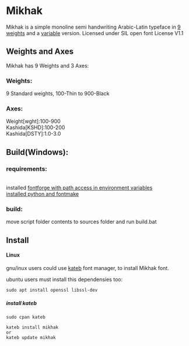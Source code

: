 # Mikhak
Mikhak is a simple monoline semi handwriting Arabic-Latin typeface in <a href="https://aminabedi68.github.io/Mikhak/">9 weights</a> and a <a href="https://aminabedi68.github.io/Mikhak/VF.html">variable</a> version. Licensed under SIL open font License V1.1

## Weights and Axes
Mikhak has 9 Weights and 3 Axes:
<br>
### Weights:
9 Standard weights, 100-Thin to 900-Black
<br>
### Axes:
Weight[wght]:100-900
<br>Kashida[KSHD]:100-200
<br>Kashida[DSTY]:1.0-3.0

## Build(Windows):
### requirements:
<br>installed <a href="https://github.com/fontforge/fontforge">fontforge with path access in environment variables
<br>installed python and <a href="https://github.com/googlefonts/fontmake">fontmake</a>
### build:
move script folder contents to sources folder and run build.bat
## Install

#### Linux
gnu/inux users could use [kateb](https://github.com/kiamazi/kateb) font manager, to install Mikhak font.

ubuntu users must install this dependensies too:
```
sudo apt install openssl libssl-dev
````

##### install kateb
```
sudo cpan kateb

kateb install mikhak
or
kateb update mikhak
```
